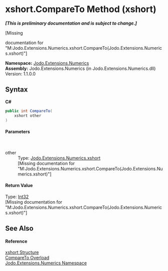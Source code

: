 # xshort.CompareTo Method (xshort)
 _**\[This is preliminary documentation and is subject to change.\]**_

\[Missing <summary> documentation for "M:Jodo.Extensions.Numerics.xshort.CompareTo(Jodo.Extensions.Numerics.xshort)"\]

**Namespace:**&nbsp;<a href="N_Jodo_Extensions_Numerics">Jodo.Extensions.Numerics</a><br />**Assembly:**&nbsp;Jodo.Extensions.Numerics (in Jodo.Extensions.Numerics.dll) Version: 1.1.0.0

## Syntax

**C#**<br />
``` C#
public int CompareTo(
	xshort other
)
```


#### Parameters
&nbsp;<dl><dt>other</dt><dd>Type: <a href="T_Jodo_Extensions_Numerics_xshort">Jodo.Extensions.Numerics.xshort</a><br />\[Missing <param name="other"/> documentation for "M:Jodo.Extensions.Numerics.xshort.CompareTo(Jodo.Extensions.Numerics.xshort)"\]</dd></dl>

#### Return Value
Type: <a href="https://docs.microsoft.com/dotnet/api/system.int32" target="_blank" rel="noopener noreferrer">Int32</a><br />\[Missing <returns> documentation for "M:Jodo.Extensions.Numerics.xshort.CompareTo(Jodo.Extensions.Numerics.xshort)"\]

## See Also


#### Reference
<a href="T_Jodo_Extensions_Numerics_xshort">xshort Structure</a><br /><a href="Overload_Jodo_Extensions_Numerics_xshort_CompareTo">CompareTo Overload</a><br /><a href="N_Jodo_Extensions_Numerics">Jodo.Extensions.Numerics Namespace</a><br />